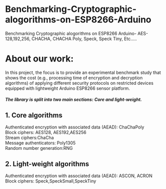 # Benchmarking-Cryptographic-alogorithms-on-ESP8266-Arduino
Benchmarking Cryptographic alogorithms on ESP8266 Arduino- AES-128,192,256,  CHACHA, CHACHA Poly, Speck, Speck Tiny, Etc.....

# About our work:
 In this project, the focus is to provide an experimental benchmark study that shows the cost (e.g., processing time of encryption and decryption algorithms) of applying different security protocols on restricted devices equipped with lightweight Arduino ESP8266 sensor platform.
 <h5>The library is split into two main sections: Core and light-weight.</h5>
    
  <h2>1. Core algorithms</h2>
           
Authenticated encryption with associated data (AEAD): ChaChaPoly <br>
Block ciphers: AES128,  AES192,AES256 <br>
Stream ciphers:ChaCha <br>
Message authenticators: Poly1305 <br>
Random number generation:RNG<br>
       
  <h2>2. Light-weight algorithms </h2>
           
Authenticated encryption with associated data (AEAD): ASCON, ACRON <br>
Block ciphers: Speck,SpeckSmall,SpeckTiny <br>
